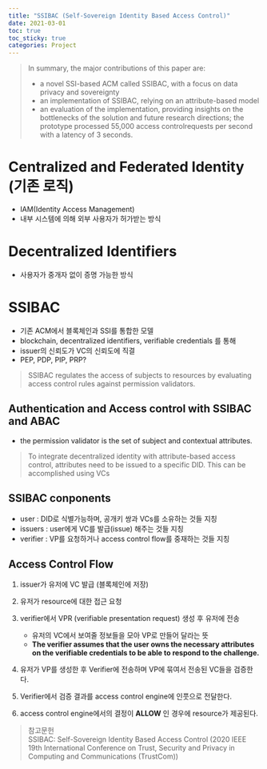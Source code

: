 ```yaml
---
title: "SSIBAC (Self-Sovereign Identity Based Access Control)"
date: 2021-03-01
toc: true
toc_sticky: true
categories: Project
---
```

> In summary, the major contributions of this paper are:   
> - a novel SSI-based ACM called SSIBAC, with a focus on data privacy and sovereignty
> - an implementation of SSIBAC, relying on an attribute-based model
> - an evaluation of the implementation, providing insights on the bottlenecks of the solution and future research
> directions; the prototype processed 55,000 access controlrequests per second with a latency of 3 seconds.


# Centralized and Federated Identity (기존 로직)
- IAM(Identity Access Management)
- 내부 시스템에 의해 외부 사용자가 허가받는 방식

# Decentralized Identifiers
- 사용자가 중개자 없이 증명 가능한 방식   

# SSIBAC
- 기존 ACM에서 블록체인과 SSI를 통합한 모델
- blockchain, decentralized identifiers, verifiable credentials 를 통해
- issuer의 신뢰도가 VC의 신뢰도에 직결 
- PEP, PDP, PIP, PRP?   

> SSIBAC regulates the access of subjects to resources by evaluating access control
> rules against permission validators.

## Authentication and Access control with SSIBAC and ABAC
- the permission validator is the set of subject and contextual attributes.

> To integrate decentralized identity with attribute-based access control, attributes need to be issued to a specific DID.
> This can be accomplished using VCs

## SSIBAC conponents
- user : DID로 식별가능하며, 공개키 쌍과 VCs를 소유하는 것들 지칭
- issuers : user에게 VC를 발급(issue) 해주는 것들 지칭
- verifier : VP를 요청하거나 access control flow를 중재하는 것들 지칭

## Access Control Flow
1. issuer가 유저에 VC 발급 (블록체인에 저장)
2. 유저가 resource에 대한 접근 요청
3. verifier에서 VPR (verifiable presentation request) 생성 후 유저에 전송
    - 유저의 VC에서 보여줄 정보들을 모아 VP로 만들어 달라는 뜻
    - __The verifier
        assumes that the user owns the necessary attributes on the
        verifiable credentials to be able to respond to the challenge.__
        
4. 유저가 VP를 생성한 후 Verifier에 전송하며 VP에 묶여서 전송된 VC들을 검증한다.
5. Verifier에서 검증 결과를 access control engine에 인풋으로 전달한다.
6. access control engine에서의 결정이 __ALLOW__ 인 경우에 resource가 제공된다.



> 참고문헌   
> SSIBAC: Self-Sovereign Identity Based Access Control (2020 IEEE 19th International Conference on Trust, Security and Privacy in Computing and Communications (TrustCom))